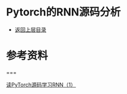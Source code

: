 # Pytorch的RNN源码分析

* [返回上层目录](../recurrent-neural-network.md)



# 参考资料

===

[读PyTorch源码学习RNN（1）](https://zhuanlan.zhihu.com/p/32103001)

